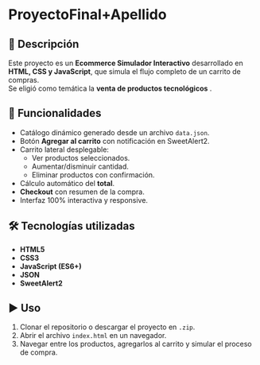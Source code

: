 # ProyectoFinal+Apellido

## 📌 Descripción

Este proyecto es un **Ecommerce Simulador Interactivo** desarrollado en **HTML, CSS y JavaScript**, que simula el flujo completo de un carrito de compras.  
Se eligió como temática la **venta de productos tecnológicos** .

## 🚀 Funcionalidades

- Catálogo dinámico generado desde un archivo `data.json`.
- Botón **Agregar al carrito** con notificación en SweetAlert2.
- Carrito lateral desplegable:
  - Ver productos seleccionados.
  - Aumentar/disminuir cantidad.
  - Eliminar productos con confirmación.
- Cálculo automático del **total**.
- **Checkout** con resumen de la compra.
- Interfaz 100% interactiva y responsive.

## 🛠️ Tecnologías utilizadas

- **HTML5**
- **CSS3**
- **JavaScript (ES6+)**
- **JSON**
- **SweetAlert2**

## ▶️ Uso

1. Clonar el repositorio o descargar el proyecto en `.zip`.
2. Abrir el archivo `index.html` en un navegador.
3. Navegar entre los productos, agregarlos al carrito y simular el proceso de compra.
